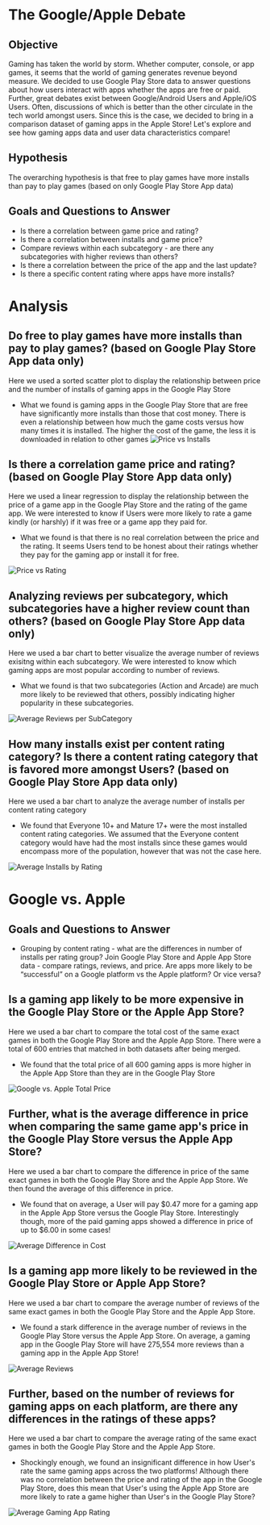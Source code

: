 # The Google/Apple Debate

## Objective
Gaming has taken the world by storm. Whether computer, console, or app games, it seems that the world of gaming generates revenue beyond measure. We decided to use Google Play 
Store data to answer questions about how users interact with apps whether the apps are free or paid.
Further, great debates exist between Google/Android Users and Apple/iOS Users. Often, discussions of which is better than the other circulate in the tech world amongst users. 
Since this is the case, we decided to bring in a comparison dataset of gaming apps in the Apple Store! Let's explore and see how gaming apps data and user data characteristics
compare!

## Hypothesis
The overarching hypothesis is that free to play games have more installs than pay to play games (based on only Google Play Store App data)

## Goals and Questions to Answer

- Is there a correlation between game price and rating?
- Is there a correlation between installs and game price?
- Compare reviews within each subcategory - are there any subcategories with higher reviews than others?
- Is there a correlation between the price of the app and the last update?
- Is there a specific content rating where apps have more installs?


# Analysis 
## Do free to play games have more installs than pay to play games? (based on Google Play Store App data only)
Here we used a sorted scatter plot to display the relationship between price and the number of installs of gaming apps in the Google Play Store
 - What we found is gaming apps in the Google Play Store that are free have significantly more installs than those that cost money. There is even a relationship between how much
 the game costs versus how many times it is installed. The higher the cost of the game, the less it is downloaded in relation to other games
![Price vs Installs](https://github.com/britchin/project_one/blob/main/Resources/Price%20vs%20Installs_Scatter.png)

## Is there a correlation game price and rating? (based on Google Play Store App data only)
Here we used a linear regression to display the relationship between the price of a game app in the Google Play Store and the rating of the game app. We were interested to know 
if Users were more likely to rate a game kindly (or harshly) if it was free or a game app they paid for.
 - What we found is that there is no real correlation between the price and the rating. It seems Users tend to be honest about their ratings whether they pay for the gaming app or install it for free.
 
 ![Price vs Rating](https://github.com/britchin/project_one/blob/main/Resources/Price%20vs%20Rating_Linregress.png)
 
 ## Analyzing reviews per subcategory, which subcategories have a higher review count than others? (based on Google Play Store App data only)
 Here we used a bar chart to better visualize the average number of reviews exisitng within each subcategory. We were interested to know which gaming apps are most popular according to number of reviews.
 - What we found is that two subcategories (Action and Arcade) are much more likely to be reviewed that others, possibly indicating higher popularity in these subcategories.
 
 ![Average Reviews per SubCategory](https://github.com/britchin/project_one/blob/main/Resources/Average%20Number%20of%20Reviews%20by%20Sub%20Category.png)
 
 ## How many installs exist per content rating category? Is there a content rating category that is favored more amongst Users? (based on Google Play Store App data only)
 Here we used a bar chart to analyze the average number of installs per content rating category
 - We found that Everyone 10+ and Mature 17+ were the most installed content rating categories. We assumed that the Everyone content category would have had the most installs since these games would encompass more of the population, however that was not the case here. 
 
  ![Average Installs by Rating](https://github.com/britchin/project_one/blob/main/Resources/Average%20Installs%20by%20Rating.png)
  
# Google vs. Apple

## Goals and Questions to Answer

- Grouping by content rating - what are the differences in number of installs per rating group?
Join Google Play Store and Apple App Store data - compare ratings, reviews, and price. Are apps more likely to be “successful” on a Google platform vs the Apple platform? 
Or vice versa?

## Is a gaming app likely to be more expensive in the Google Play Store or the Apple App Store?
Here we used a bar chart to compare the total cost of the same exact games in both the Google Play Store and the Apple App Store. There were a total of 600 entries that matched in both datasets after being merged. 
 - We found that the total price of all 600 gaming apps is more higher in the Apple App Store than they are in the Google Play Store
 
![Google vs. Apple Total Price](https://github.com/britchin/project_one/blob/main/Resources/Apple%20vs%20Google%20Total%20Price.png) 

## Further, what is the average difference in price when comparing the same game app's price in the Google Play Store versus the Apple App Store?
Here we used a bar chart to compare the difference in price of the same exact games in both the Google Play Store and the Apple App Store. We then found the average of this difference in price.
 - We found that on average, a User will pay $0.47 more for a gaming app in the Apple App Store versus the Google Play Store. Interestingly though, more of the paid gaming apps showed a difference in price of up to $6.00 in some cases!
 
![Average Difference in Cost](https://github.com/britchin/project_one/blob/main/Resources/Average%20Difference%20in%20Cost.png)

## Is a gaming app more likely to be reviewed in the Google Play Store or Apple App Store?
Here we used a bar chart to compare the average number of reviews of the same exact games in both the Google Play Store and the Apple App Store. 
 - We found a stark difference in the average number of reviews in the Google Play Store versus the Apple App Store. On average, a gaming app in the Google Play Store will have 275,554 more reviews than a gaming app in the Apple App Store!
 
 ![Average Reviews](https://github.com/britchin/project_one/blob/main/Resources/Average%20Number%20of%20Reviews.png)
 
 ## Further, based on the number of reviews for gaming apps on each platform, are there any differences in the ratings of these apps?
 Here we used a bar chart to compare the average rating of the same exact games in both the Google Play Store and the Apple App Store. 
  - Shockingly enough, we found an insignificant difference in how User's rate the same gaming apps across the two platforms! Although there was no correlation between the price and rating of the app in the Google Play Store, does this mean that User's using the Apple App Store are more likely to rate a game higher than User's in the Google Play Store?
  
![Average Gaming App Rating](https://github.com/britchin/project_one/blob/main/Resources/Average%20Rating.png)
